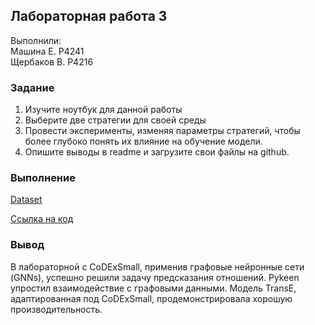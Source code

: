 ## Лабораторная работа 3

Выполнили: <br>
Машина Е. P4241 <br>
Щербаков В. P4216

### Задание

1. Изучите ноутбук для данной работы
2. Выберите две стратегии для своей среды
3. Провести эксперименты, изменяя параметры стратегий, 
чтобы более глубоко понять их влияние на обучение 
модели.
4. Опишите выводы в readme и загрузите свои файлы на 
github.

### Выполнение

[Dataset](https://pykeen.readthedocs.io/en/stable/api/pykeen.datasets.CoDExSmall.html)

[Ссылка на код](./KG_%E2%84%961.ipynb)

### Вывод
В лабораторной с CoDExSmall, применив графовые нейронные сети (GNNs), успешно решили задачу предсказания отношений. Pykeen упростил взаимодействие с графовыми данными. Модель TransE, адаптированная под CoDExSmall, продемонстрировала хорошую производительность.

